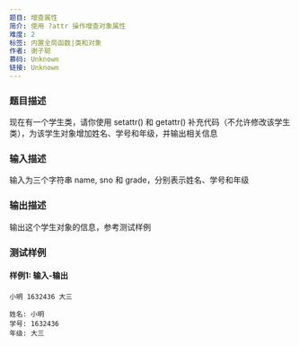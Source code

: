 ```yaml
---
题目: 增查属性
简介: 使用 ?attr 操作增查对象属性
难度: 2
标签: 内置全局函数|类和对象
作者: 谢子聪
慕码: Unknown
链接: Unknown
---
```


### 题目描述

现在有一个学生类，请你使用 setattr() 和 getattr() 补充代码（不允许修改该学生类），为该学生对象增加姓名、学号和年级，并输出相关信息

### 输入描述

输入为三个字符串 name, sno 和 grade，分别表示姓名、学号和年级

### 输出描述

输出这个学生对象的信息，参考测试样例

### 测试样例

#### 样例1: 输入-输出

```
小明 1632436 大三
```

```
姓名: 小明
学号: 1632436
年级: 大三
```

